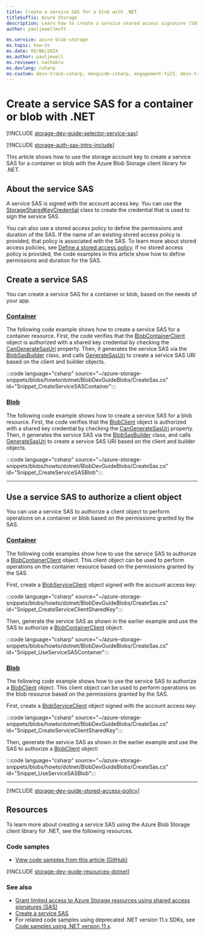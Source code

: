 ```yaml
---
title: Create a service SAS for a blob with .NET
titleSuffix: Azure Storage
description: Learn how to create a service shared access signature (SAS) for a container or blob using the Azure Blob Storage client library for .NET.
author: pauljewellmsft

ms.service: azure-blob-storage
ms.topic: how-to
ms.date: 09/06/2024
ms.author: pauljewell
ms.reviewer: nachakra
ms.devlang: csharp
ms.custom: devx-track-csharp, devguide-csharp, engagement-fy23, devx-track-dotnet
---
```


# Create a service SAS for a container or blob with .NET

[!INCLUDE [storage-dev-guide-selector-service-sas](../../../includes/storage-dev-guides/storage-dev-guide-selector-service-sas.md)]

[!INCLUDE [storage-auth-sas-intro-include](../../../includes/storage-auth-sas-intro-include.md)]

This article shows how to use the storage account key to create a service SAS for a container or blob with the Azure Blob Storage client library for .NET.

## About the service SAS

A service SAS is signed with the account access key. You can use the [StorageSharedKeyCredential](/dotnet/api/azure.storage.storagesharedkeycredential) class to create the credential that is used to sign the service SAS.

You can also use a stored access policy to define the permissions and duration of the SAS. If the name of an existing stored access policy is provided, that policy is associated with the SAS. To learn more about stored access policies, see [Define a stored access policy](#define-a-stored-access-policy). If no stored access policy is provided, the code examples in this article show how to define permissions and duration for the SAS.

## Create a service SAS

You can create a service SAS for a container or blob, based on the needs of your app.

### [Container](#tab/container)

The following code example shows how to create a service SAS for a container resource. First, the code verifies that the [BlobContainerClient](/dotnet/api/azure.storage.blobs.blobcontainerclient) object is authorized with a shared key credential by checking the [CanGenerateSasUri](/dotnet/api/azure.storage.blobs.blobcontainerclient.cangeneratesasuri) property. Then, it generates the service SAS via the [BlobSasBuilder](/dotnet/api/azure.storage.sas.blobsasbuilder) class, and calls [GenerateSasUri](/dotnet/api/azure.storage.blobs.blobcontainerclient.generatesasuri) to create a service SAS URI based on the client and builder objects. 

:::code language="csharp" source="~/azure-storage-snippets/blobs/howto/dotnet/BlobDevGuideBlobs/CreateSas.cs" id="Snippet_CreateServiceSASContainer":::

### [Blob](#tab/blob)

The following code example shows how to create a service SAS for a blob resource. First, the code verifies that the [BlobClient](/dotnet/api/azure.storage.blobs.blobclient) object is authorized with a shared key credential by checking the [CanGenerateSasUri](/dotnet/api/azure.storage.blobs.specialized.blobbaseclient.cangeneratesasuri#azure-storage-blobs-specialized-blobbaseclient-cangeneratesasuri) property. Then, it generates the service SAS via the [BlobSasBuilder](/dotnet/api/azure.storage.sas.blobsasbuilder) class, and calls [GenerateSasUri](/dotnet/api/azure.storage.blobs.specialized.blobbaseclient.generatesasuri#azure-storage-blobs-specialized-blobbaseclient-generatesasuri(azure-storage-sas-blobsasbuilder)) to create a service SAS URI based on the client and builder objects. 

:::code language="csharp" source="~/azure-storage-snippets/blobs/howto/dotnet/BlobDevGuideBlobs/CreateSas.cs" id="Snippet_CreateServiceSASBlob":::

---

## Use a service SAS to authorize a client object

You can use a service SAS to authorize a client object to perform operations on a container or blob based on the permissions granted by the SAS.

### [Container](#tab/container)

The following code examples show how to use the service SAS to authorize a [BlobContainerClient](/dotnet/api/azure.storage.blobs.blobcontainerclient) object. This client object can be used to perform operations on the container resource based on the permissions granted by the SAS.

First, create a [BlobServiceClient](/dotnet/api/azure.storage.blobs.blobserviceclient) object signed with the account access key:

:::code language="csharp" source="~/azure-storage-snippets/blobs/howto/dotnet/BlobDevGuideBlobs/CreateSas.cs" id="Snippet_CreateServiceClientSharedKey":::

Then, generate the service SAS as shown in the earlier example and use the SAS to authorize a [BlobContainerClient](/dotnet/api/azure.storage.blobs.blobcontainerclient) object:

:::code language="csharp" source="~/azure-storage-snippets/blobs/howto/dotnet/BlobDevGuideBlobs/CreateSas.cs" id="Snippet_UseServiceSASContainer":::

### [Blob](#tab/blob)

The following code example shows how to use the service SAS to authorize a [BlobClient](/dotnet/api/azure.storage.blobs.blobclient) object. This client object can be used to perform operations on the blob resource based on the permissions granted by the SAS.

First, create a [BlobServiceClient](/dotnet/api/azure.storage.blobs.blobserviceclient) object signed with the account access key:

:::code language="csharp" source="~/azure-storage-snippets/blobs/howto/dotnet/BlobDevGuideBlobs/CreateSas.cs" id="Snippet_CreateServiceClientSharedKey":::

Then, generate the service SAS as shown in the earlier example and use the SAS to authorize a [BlobClient](/dotnet/api/azure.storage.blobs.blobclient) object:

:::code language="csharp" source="~/azure-storage-snippets/blobs/howto/dotnet/BlobDevGuideBlobs/CreateSas.cs" id="Snippet_UseServiceSASBlob":::

---

[!INCLUDE [storage-dev-guide-stored-access-policy](../../../includes/storage-dev-guides/storage-dev-guide-stored-access-policy.md)]

## Resources

To learn more about creating a service SAS using the Azure Blob Storage client library for .NET, see the following resources.

### Code samples

- [View code samples from this article (GitHub)](https://github.com/Azure-Samples/AzureStorageSnippets/blob/master/blobs/howto/dotnet/BlobDevGuideBlobs/CreateSas.cs)

[!INCLUDE [storage-dev-guide-resources-dotnet](../../../includes/storage-dev-guides/storage-dev-guide-resources-dotnet.md)]

### See also

- [Grant limited access to Azure Storage resources using shared access signatures (SAS)](../common/storage-sas-overview.md)
- [Create a service SAS](/rest/api/storageservices/create-service-sas)
- For related code samples using deprecated .NET version 11.x SDKs, see [Code samples using .NET version 11.x](blob-v11-samples-dotnet.md#create-a-service-sas-for-a-blob-container).
